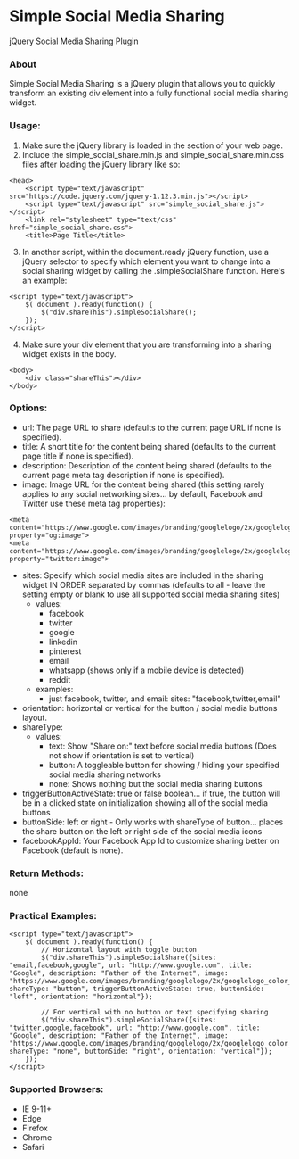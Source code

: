 # Simple Social Media Sharing
jQuery Social Media Sharing Plugin

### About

Simple Social Media Sharing is a jQuery plugin that allows you to quickly transform an existing div element into a fully functional social media sharing widget.

### Usage:
1. Make sure the jQuery library is loaded in the <head> section of your web page.
2. Include the simple_social_share.min.js and simple_social_share.min.css files after loading the jQuery library like so:
```
<head>
	<script type="text/javascript" src="https://code.jquery.com/jquery-1.12.3.min.js"></script>
	<script type="text/javascript" src="simple_social_share.js"></script>
	<link rel="stylesheet" type="text/css" href="simple_social_share.css">
	<title>Page Title</title>
```
3. In another script, within the document.ready jQuery function, use a jQuery selector to specify which element you want to change into a social sharing widget by calling the .simpleSocialShare function.  Here's an example:
```
<script type="text/javascript">
	$( document ).ready(function() {
		$("div.shareThis").simpleSocialShare();
	});
</script>
```
4. Make sure your div element that you are transforming into a sharing widget exists in the body.
```
<body>
	<div class="shareThis"></div>
</body>
```
### Options:

- url:  The page URL to share (defaults to the current page URL if none is specified).
- title:  A short title for the content being shared (defaults to the current page title if none is specified).
- description:  Description of the content being shared (defaults to the current page meta tag description if none is specified).
- image:  Image URL for the content being shared (this setting rarely applies to any social networking sites... by default, Facebook and Twitter use these meta tag properties):
```
<meta content="https://www.google.com/images/branding/googlelogo/2x/googlelogo_color_272x92dp.png" property="og:image">
<meta content="https://www.google.com/images/branding/googlelogo/2x/googlelogo_color_272x92dp.png" property="twitter:image">
```
- sites:  Specify which social media sites are included in the sharing widget IN ORDER separated by commas (defaults to all - leave the setting empty or blank to use all supported social media sharing sites)
  - values:
    - facebook
    - twitter
    - google
    - linkedin
    - pinterest
    - email
    - whatsapp (shows only if a mobile device is detected)
    - reddit
  - examples:
	- just facebook, twitter, and email:  sites: "facebook,twitter,email"
- orientation: horizontal or vertical for the button / social media buttons layout.
- shareType: 
  - values:
    - text: Show "Share on:" text before social media buttons (Does not show if orientation is set to vertical)
    - button: A toggleable button for showing / hiding your specified social media sharing networks
    - none: Shows nothing but the social media sharing buttons
- triggerButtonActiveState: true or false boolean... if true, the button will be in a clicked state on initialization showing all of the social media buttons
- buttonSide: left or right - Only works with shareType of button... places the share button on the left or right side of the social media icons
- facebookAppId: Your Facebook App Id to customize sharing better on Facebook (default is none).
  
### Return Methods:
none

### Practical Examples:
```
<script type="text/javascript">
	$( document ).ready(function() {
		// Horizontal layout with toggle button
		$("div.shareThis").simpleSocialShare({sites: "email,facebook,google", url: "http://www.google.com", title: "Google", description: "Father of the Internet", image: "https://www.google.com/images/branding/googlelogo/2x/googlelogo_color_272x92dp.png", shareType: "button", triggerButtonActiveState: true, buttonSide: "left", orientation: "horizontal"});
		
		// For vertical with no button or text specifying sharing
		$("div.shareThis").simpleSocialShare({sites: "twitter,google,facebook", url: "http://www.google.com", title: "Google", description: "Father of the Internet", image: "https://www.google.com/images/branding/googlelogo/2x/googlelogo_color_272x92dp.png", shareType: "none", buttonSide: "right", orientation: "vertical"});
	});
</script>
```

### Supported Browsers:
- IE 9-11+
- Edge
- Firefox
- Chrome
- Safari
